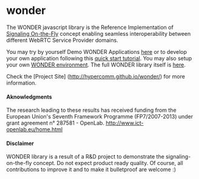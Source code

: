 wonder
======


The WONDER javascript library is the Reference Implementation of [Signaling On-the-Fly](https://github.com/hypercomm/wonder/wiki/Signalling-on-the-fly) concept enabling seamless interoperability between different WebRTC Service Provider domains.

You may try by yourself Demo WONDER Applications  [here](https://github.com/hypercomm/wonder/wiki/Live-Demos) or to develop your own application following this [quick start tutorial](https://github.com/hypercomm/wonder/wiki/How-to-Develop-a-WONDER-App). You may also setup your own [WONDER environment](https://github.com/hypercomm/wonder/wiki/How-to-setup-your-own-WONDER-environment). The full WONDER library itself is [here](https://github.com/hypercomm/wonder/blob/master/src/libs/wonder_full.js).

Check the [Project Site] (http://hypercomm.github.io/wonder/) for more information.

#### Aknowledgments

The research leading to these results has received funding from the European Union's Seventh Framework Programme (FP7/2007-2013) under grant agreement n° 287581 - OpenLab. http://www.ict-openlab.eu/home.html


#### Disclaimer

WONDER library is a result of a R&D project to demonstrate the signaling-on-the-fly concept. Do not expect product ready quality. Of course, all contributions to improve it and to make it bulletproof are welcome :)

